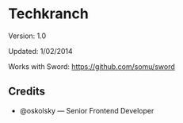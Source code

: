 # Techkranch

Version: 1.0

Updated: 1/02/2014

Works with Sword: https://github.com/somu/sword

## Credits

* @oskolsky — Senior Frontend Developer